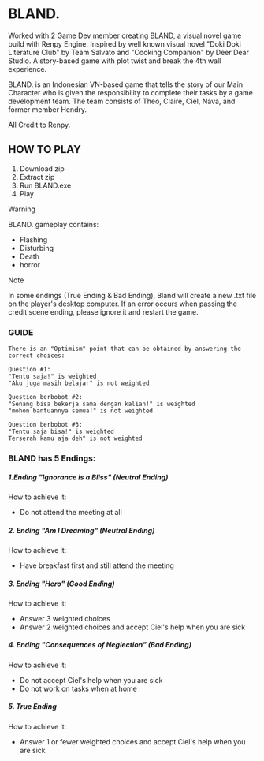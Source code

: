 # BLAND.

Worked with 2 Game Dev member creating BLAND, a visual novel game build with Renpy Engine. Inspired by well known visual novel "Doki Doki Literature Club" by Team Salvato and "Cooking Companion" by Deer Dear Studio. A story-based game with plot twist and break the 4th wall experience.

BLAND. is an Indonesian VN-based game that tells the story of our Main Character who is given the responsibility to complete their tasks by a game development team. The team consists of Theo, Claire, Ciel, Nava, and former member Hendry.

All Credit to Renpy.

## HOW TO PLAY

1. Download zip
2. Extract zip 
3. Run BLAND.exe
4. Play


> [!WARNING]
> BLAND. gameplay contains:
> - Flashing
> - Disturbing
> - Death
> - horror


> [!NOTE]
> In some endings (True Ending & Bad Ending), Bland will create a new .txt file on the player's desktop computer. If an error occurs when passing the credit scene ending, please ignore it and restart the game.


### GUIDE

```
There is an "Optimism" point that can be obtained by answering the correct choices:
							                             
Question #1:				                 
"Tentu saja!" is weighted
"Aku juga masih belajar" is not weighted

Question berbobot #2:
"Senang bisa bekerja sama dengan kalian!" is weighted
"mohon bantuannya semua!" is not weighted

Question berbobot #3:
"Tentu saja bisa!" is weighted
Terserah kamu aja deh" is not weighted
```

### BLAND has 5 Endings:

##### 1.Ending "Ignorance is a Bliss" (Neutral Ending)
How to achieve it:
- Do not attend the meeting at all


##### 2. Ending "Am I Dreaming" (Neutral Ending)
How to achieve it:
- Have breakfast first and still attend the meeting


##### 3. Ending "Hero" (Good Ending)
How to achieve it:
- Answer 3 weighted choices
- Answer 2 weighted choices and accept Ciel's help when you are sick


##### 4. Ending "Consequences of Neglection" (Bad Ending)
How to achieve it:
- Do not accept Ciel's help when you are sick
- Do not work on tasks when at home


##### 5. True Ending
How to achieve it:
- Answer 1 or fewer weighted choices and accept Ciel's help when you are sick
